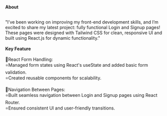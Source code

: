 <br>
<br>
<b>About</b>
<br>
<br>
<p>
  "I’ve been working on improving my front-end development skills, and I’m excited to share my latest project: fully functional Login and Signup pages! These pages were designed with Tailwind CSS for clean, responsive UI and built using React.js for dynamic functionality."
  <br>
   <br>
  <b>Key Feature</b>
  <br>
   <br>
   🔹React Form Handling:
<br>
⭐Managed form states using React's useState and added basic form validation.
  <br>
⭐Created reusable components for scalability.
  <br>
 
🔹Navigation Between Pages:
<br>
⭐Built seamless navigation between Login and Signup pages using React Router.
  <br>
⭐Ensured consistent UI and user-friendly transitions.
</p>

<br>
<br>
